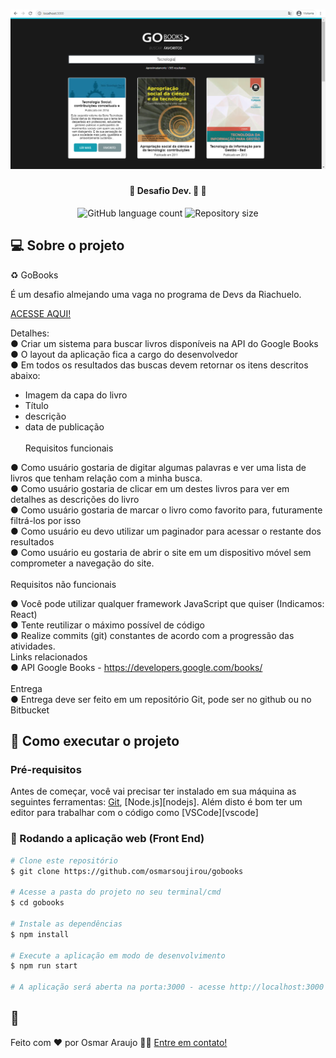 <h1 align="center">
    <img alt="GoBooks" title="#GoBooks" src="./imgs/print_01.png" />
</h1>

<h4 align="center"> 
	🚧 Desafio Dev. 🚀 🚧
</h4> 

<p align="center">
  <img alt="GitHub language count" src="https://img.shields.io/github/languages/count/osmarsoujirou/gobooks?color=%2304D361">
  <img alt="Repository size" src="https://img.shields.io/github/repo-size/osmarsoujirou/gobooks">

</p>

## 💻 Sobre o projeto

♻️ GoBooks

É um desafio almejando uma vaga no programa de Devs da Riachuelo.

[ACESSE AQUI!](http://gobooks.surge.sh/)

Detalhes:
</br>
●	Criar um sistema para buscar livros disponíveis na API do Google Books
</br>
●	O layout da aplicação fica a cargo do desenvolvedor
</br>
●	Em todos os resultados das buscas devem retornar os itens descritos abaixo:
</br>
-	Imagem da capa do livro
-	Título 
-	descrição
-	data de publicação
</br></br>
Requisitos funcionais

●	Como usuário gostaria de digitar algumas palavras e ver uma lista de livros que tenham relação com a minha busca.
</br>
●	Como usuário gostaria de clicar em um destes livros para ver em detalhes as descrições do livro
</br>
●	Como usuário gostaria de marcar o livro como favorito para, futuramente filtrá-los por isso
</br>
●	Como usuário eu devo utilizar um paginador para acessar o restante dos resultados
</br>
●	Como usuário eu gostaria de abrir o site em um dispositivo móvel sem comprometer a navegação do site.
</br>
</br>
Requisitos não funcionais

●	Você pode utilizar qualquer framework JavaScript que quiser (Indicamos: React)
</br>
●	Tente reutilizar o máximo possível de código
</br>
●	Realize commits (git) constantes de acordo com a progressão das atividades.
</br>
Links relacionados
</br>
●	API Google Books - https://developers.google.com/books/
</br>
</br>
Entrega
</br>
●	Entrega deve ser feito em um repositório Git, pode ser no github ou no Bitbucket
</br>


## 🚀 Como executar o projeto

### Pré-requisitos

Antes de começar, você vai precisar ter instalado em sua máquina as seguintes ferramentas:
[Git](https://git-scm.com), [Node.js][nodejs]. 
Além disto é bom ter um editor para trabalhar com o código como [VSCode][vscode]

### 🧭 Rodando a aplicação web (Front End)

```bash 
# Clone este repositório
$ git clone https://github.com/osmarsoujirou/gobooks

# Acesse a pasta do projeto no seu terminal/cmd
$ cd gobooks

# Instale as dependências
$ npm install

# Execute a aplicação em modo de desenvolvimento
$ npm run start

# A aplicação será aberta na porta:3000 - acesse http://localhost:3000

```

## 📝

Feito com ❤️ por Osmar Araujo 👋🏽 [Entre em contato!](https://www.linkedin.com/in/osmar-borges-98793515a/)


